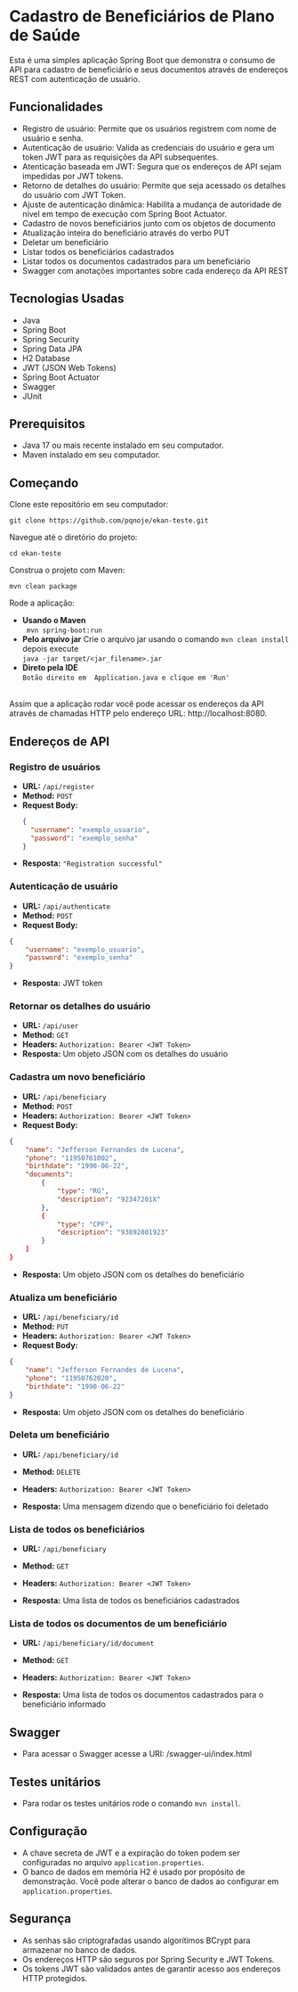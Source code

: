 # Cadastro de Beneficiários de Plano de Saúde

Esta é uma simples aplicação Spring Boot que demonstra o consumo de API para cadastro de beneficiário e seus documentos através de endereços REST com autenticação de usuário.

## Funcionalidades

- Registro de usuário: Permite que os usuários registrem com nome de usuário e senha.
- Autenticação de usuário: Valida as credenciais do usuário e gera um token JWT para as requisições da API subsequentes.
- Atenticação baseada em JWT: Segura que os endereços de API sejam impedidas por JWT tokens.
- Retorno de detalhes do usuário: Permite que seja acessado os detalhes do usuário com JWT Token.
- Ajuste de autenticação dinâmica: Habilita a mudança de autoridade de nível em tempo de execução com Spring Boot Actuator.
- Cadastro de novos beneficiários junto com os objetos de documento
- Atualização inteira do beneficiário através do verbo PUT
- Deletar um beneficiário
- Listar todos os beneficiários cadastrados
- Listar todos os documentos cadastrados para um beneficiário
- Swagger com anotações importantes sobre cada endereço da API REST

## Tecnologias Usadas

- Java
- Spring Boot
- Spring Security
- Spring Data JPA
- H2 Database
- JWT (JSON Web Tokens)
- Spring Boot Actuator
- Swagger
- JUnit

## Prerequisitos

- Java 17 ou mais recente instalado em seu computador.
- Maven instalado em seu computador.

## Começando

Clone este repositório em seu computador:

```
git clone https://github.com/pqnoje/ekan-teste.git
```

Navegue até o diretório do projeto:

```
cd ekan-teste
```

Construa o projeto com Maven:

```
mvn clean package
```

Rode a aplicação:

  - **Usando o Maven** <br/>``` mvn spring-boot:run```
  - **Pelo arquivo jar**
    Crie o arquivo jar usando o comando ```mvn clean install``` depois execute
    <br/>```java -jar target/<jar_filename>.jar```
  - **Direto pela IDE**
    <br/>```Botão direito em  Application.java e clique em 'Run'```
    <br/><br/>

Assim que a aplicação rodar você pode acessar os endereços da API através de chamadas HTTP pelo endereço URL: http://localhost:8080.

## Endereços de API

### Registro de usuários

- **URL:** `/api/register`
- **Method:** `POST`
- **Request Body:**
  ```json
  {
    "username": "exemplo_usuario",
    "password": "exemplo_senha"
  }
  ```
- **Resposta:** `"Registration successful"`

### Autenticação de usuário

- **URL:** `/api/authenticate`
- **Method:** `POST`
- **Request Body:**
```json
{
    "username": "exemplo_usuario",
    "password": "exemplo_senha"
}
```
- **Resposta:** JWT token

### Retornar os detalhes do usuário

- **URL:** `/api/user`
- **Method:** `GET`
- **Headers:** `Authorization: Bearer <JWT Token>`
- **Resposta:** Um objeto JSON com os detalhes do usuário

### Cadastra um novo beneficiário

- **URL:** `/api/beneficiary`
- **Method:** `POST`
- **Headers:** `Authorization: Bearer <JWT Token>`
- **Request Body:**
```json
{
    "name": "Jefferson Fernandes de Lucena",
    "phone": "11950761002",
    "birthdate": "1990-06-22",
    "documents":  
        {
            "type": "RG",
            "description": "92347201X"
        },
        {
            "type": "CPF",
            "description": "93892801923"
        }
    ]
}
```
- **Resposta:** Um objeto JSON com os detalhes do beneficiário

### Atualiza um beneficiário

- **URL:** `/api/beneficiary/id`
- **Method:** `PUT`
- **Headers:** `Authorization: Bearer <JWT Token>`
- **Request Body:**
```json
{
    "name": "Jefferson Fernandes de Lucena",
    "phone": "11950762020",
    "birthdate": "1990-06-22"
}
```
- **Resposta:** Um objeto JSON com os detalhes do beneficiário

### Deleta um beneficiário

- **URL:** `/api/beneficiary/id`
- **Method:** `DELETE`
- **Headers:** `Authorization: Bearer <JWT Token>`

- **Resposta:** Uma mensagem dizendo que o beneficiário foi deletado

### Lista de todos os beneficiários

- **URL:** `/api/beneficiary`
- **Method:** `GET`
- **Headers:** `Authorization: Bearer <JWT Token>`

- **Resposta:** Uma lista de todos os beneficiários cadastrados

### Lista de todos os documentos de um beneficiário

- **URL:** `/api/beneficiary/id/document`
- **Method:** `GET`
- **Headers:** `Authorization: Bearer <JWT Token>`

- **Resposta:** Uma lista de todos os documentos cadastrados para o beneficiário informado

## Swagger

- Para acessar o Swagger acesse a URI: /swagger-ui/index.html

## Testes unitários

- Para rodar os testes unitários rode o comando `mvn install`.

## Configuração

- A chave secreta de JWT e a expiração do token podem ser configuradas no arquivo `application.properties`.
- O banco de dados em memória H2 é usado por propósito de demonstração. Você pode alterar o banco de dados ao configurar em `application.properties`.

## Segurança

- As senhas são criptografadas usando algorítimos BCrypt para armazenar no banco de dados.
- Os endereços HTTP são seguros por Spring Security e JWT Tokens.
- Os tokens JWT são validados antes de garantir acesso aos endereços HTTP protegidos.
